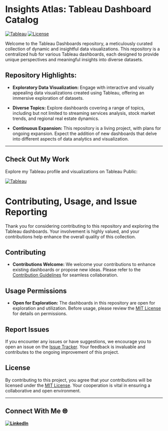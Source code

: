 # Insights Atlas: Tableau Dashboard Catalog

[![Tableau](https://img.shields.io/badge/Tableau-Dashboards-blue)](https://public.tableau.com/app/profile/viraj.bhutada/vizzes)
[![License](https://img.shields.io/badge/License-MIT-green)](https://github.com/virajbhutada/Tableau_Dashboards/blob/main/LICENSE)

Welcome to the Tableau Dashboards repository, a meticulously curated collection of dynamic and insightful data visualizations. This repository is a centralized hub for various Tableau dashboards, each designed to provide unique perspectives and meaningful insights into diverse datasets.

## Repository Highlights:

- **Exploratory Data Visualization:** Engage with interactive and visually appealing data visualizations created using Tableau, offering an immersive exploration of datasets.

- **Diverse Topics:** Explore dashboards covering a range of topics, including but not limited to streaming services analysis, stock market trends, and regional real estate dynamics.

- **Continuous Expansion:** This repository is a living project, with plans for ongoing expansion. Expect the addition of new dashboards that delve into different aspects of data analytics and visualization.

---

## Check Out My Work

Explore my Tableau profile and visualizations on Tableau Public:

[![Tableau](https://img.shields.io/badge/Tableau-virajbhutada-lightblue?style=for-the-badge&logo=tableau)](https://public.tableau.com/app/profile/viraj.bhutada/vizzes)
# Contributing, Usage, and Issue Reporting

Thank you for considering contributing to this repository and exploring the Tableau dashboards. Your involvement is highly valued, and your contributions help enhance the overall quality of this collection.

## Contributing

- **Contributions Welcome:** We welcome your contributions to enhance existing dashboards or propose new ideas. Please refer to the [Contribution Guidelines](CONTRIBUTING.md) for seamless collaboration.

## Usage Permissions

- **Open for Exploration:** The dashboards in this repository are open for exploration and utilization. Before usage, please review the [MIT License](https://github.com/virajbhutada/Tableau_Dashboards/blob/main/LICENSE) for details on permissions.

## Report Issues

If you encounter any issues or have suggestions, we encourage you to open an issue on the [Issue Tracker](https://github.com/virajbhutada/Tableau_Dashboards/issues). Your feedback is invaluable and contributes to the ongoing improvement of this project.

## License

By contributing to this project, you agree that your contributions will be licensed under the [MIT License](LICENSE). Your cooperation is vital in ensuring a collaborative and open environment.

---

## Connect With Me 🌐

**[![LinkedIn](https://img.shields.io/badge/LinkedIn-Viraj%20Bhutada-blue?logo=linkedin)](https://www.linkedin.com/in/virajnbhutada24/)**

